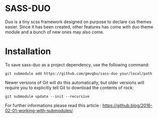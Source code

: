 # SASS-DUO
Duo is a tiny scss framework designed on purpose to declare css themes easier.
Since it has been created, other features has come with duo theme module and a bunch of new ones may also come.

# Installation
To save sass-duo as a project dependency, use the following command:
```
git submodule add https://github.com/gmvqbu/sass-duo your/local/path
```

Newer versions of Git will do this automatically, but older versions will require you to explicitly tell Git to download the contents of rock:
```
git submodule update --init --recursive
```

For further informations please read this article : https://github.blog/2016-02-01-working-with-submodules/.